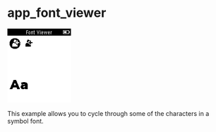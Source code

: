 # app_font_viewer

![screenshot](app_font_viewer_screenshot.png)

This example allows you to cycle through some of the characters in a symbol font.
